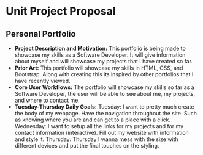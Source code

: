 # Unit Project Proposal

## Personal Portfolio

- **Project Description and Motivation:** This portfolio is being made to showcase my skills as a Software Developer. It will give information about myself and will showcase my projects that I have created so far.
- **Prior Art:** This portfolio will showcase my skills in HTML, CSS, and Bootstrap. Along with creating this its inspired by other portfolios that I have recently viewed.
- **Core User Workflows:** The portfolio will showcase my skills so far as a Software Developer, the user will be able to see about me, my projects, and where to contact me.
- **Tuesday-Thursday Daily Goals:** 
Tuesday: I want to pretty much create the body of my webpage. Have the navigation throughout the site. Such as knowing where you are and can get to a place with a click. 
Wednesday: I want to setup all the links for my projects and for my contact information (interactive). Fill out my website with information and style it.
Thursday: Thursday I wanna mess with the size with different devices and put the final touches on the styling.

